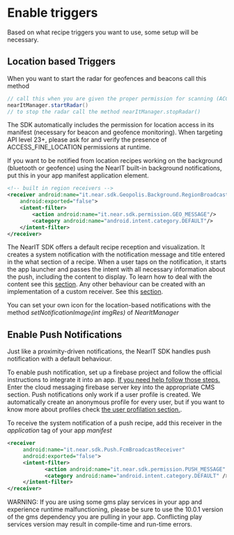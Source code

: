 # Enable triggers #

Based on what recipe triggers you want to use, some setup will be necessary.

## Location based Triggers ##

When you want to start the radar for geofences and beacons call this method

```java
// call this when you are given the proper permission for scanning (ACCESS_FINE_LOCATION)
nearItManager.startRadar()
// to stop the radar call the method nearItManager.stopRadar()
```

The SDK automatically includes the permission for location access in its manifest (necessary for beacon and geofence monitoring). When targeting API level 23+, please ask for and verify the presence of ACCESS_FINE_LOCATION permissions at runtime.

If you want to be notified from location recipes working on the background (bluetooth or geofence) using the NearIT built-in background notifications, put this in your app manifest application element.
```xml
<!-- built in region receivers -->
<receiver android:name="it.near.sdk.Geopolis.Background.RegionBroadcastReceiver"
    android:exported="false">
    <intent-filter>
        <action android:name="it.near.sdk.permission.GEO_MESSAGE"/>
        <category android:name="android.intent.category.DEFAULT"/>
    </intent-filter>
</receiver>
```
The NearIT SDK offers a default recipe reception and visualization. It creates a system notification with the notification message and title entered in the what section of a recipe.
When a user taps on the notification, it starts the app launcher and passes the intent with all necessary information about the push, including the content to display. To learn how to deal with the content see this [section](handle-content.md).
Any other behaviour can be created with an implementation of a custom receiver. See this [section](custom-bkg-notification.md).

You can set your own icon for the location-based notifications with the method *setNotificationImage(int imgRes)* of *NearItManager*

## Enable Push Notifications ##

Just like a proximity-driven notifications, the NearIT SDK handles push notification with a default behaviour.

To enable push notification, set up a firebase project and follow the official instructions to integrate it into an app. [If you need help follow those steps.](firebase.md)
Enter the cloud messaging firebase server key into the appropriate CMS section. Push notifications only work if a user profile is created. We automatically create an anonymous profile for every user, but if you want to know more about profiles check [the user profilation section.](user-profilation.md).

To receive the system notification of a push recipe, add this receiver in the *application* tag of your app *manifest*
```xml
<receiver
     android:name="it.near.sdk.Push.FcmBroadcastReceiver"
     android:exported="false">
     <intent-filter>
            <action android:name="it.near.sdk.permission.PUSH_MESSAGE" />
            <category android:name="android.intent.category.DEFAULT" />
     </intent-filter>
</receiver>
```
WARNING: If you are using some gms play services in your app and experience runtime malfunctioning, please be sure to use the 10.0.1 version of the gms dependency you are pulling in your app. Conflicting play services version may result in compile-time and run-time errors.
